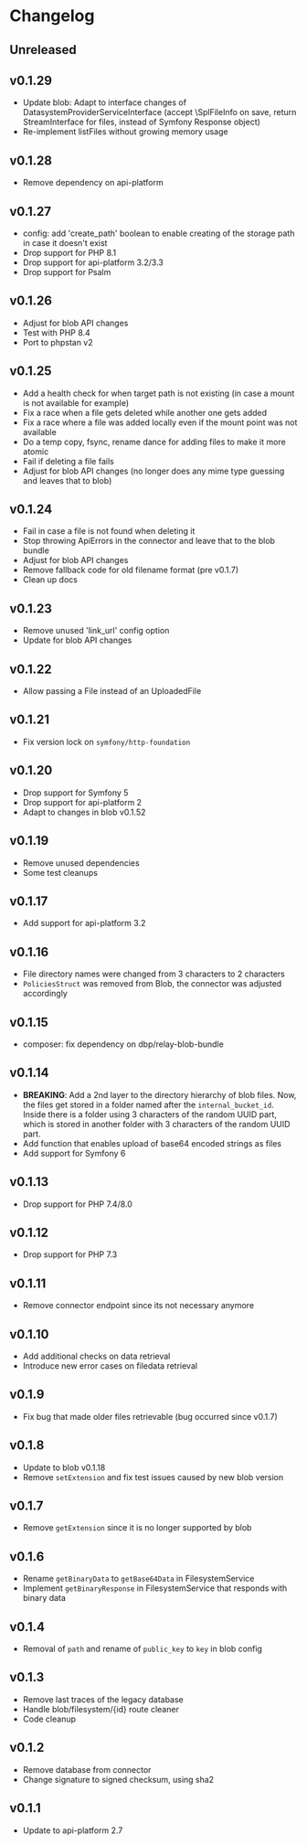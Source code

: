 # Changelog

## Unreleased

## v0.1.29

- Update blob: Adapt to interface changes of DatasystemProviderServiceInterface (accept \SplFileInfo on save, return
StreamInterface for files, instead of Symfony Response object)
- Re-implement listFiles without growing memory usage

## v0.1.28

- Remove dependency on api-platform

## v0.1.27

- config: add 'create_path' boolean to enable creating of the storage path in case it doesn't exist
- Drop support for PHP 8.1
- Drop support for api-platform 3.2/3.3
- Drop support for Psalm

## v0.1.26

- Adjust for blob API changes
- Test with PHP 8.4
- Port to phpstan v2

## v0.1.25

- Add a health check for when target path is not existing (in case a mount is not available for example)
- Fix a race when a file gets deleted while another one gets added
- Fix a race where a file was added locally even if the mount point was not available
- Do a temp copy, fsync, rename dance for adding files to make it more atomic
- Fail if deleting a file fails
- Adjust for blob API changes (no longer does any mime type guessing and leaves that to blob)

## v0.1.24

- Fail in case a file is not found when deleting it
- Stop throwing ApiErrors in the connector and leave that to the blob bundle
- Adjust for blob API changes
- Remove fallback code for old filename format (pre v0.1.7)
- Clean up docs

## v0.1.23
- Remove unused 'link_url' config option
- Update for blob API changes

## v0.1.22
- Allow passing a File instead of an UploadedFile

## v0.1.21
- Fix version lock on `symfony/http-foundation`

## v0.1.20
- Drop support for Symfony 5
- Drop support for api-platform 2
- Adapt to changes in blob v0.1.52

## v0.1.19
- Remove unused dependencies
- Some test cleanups

## v0.1.17
- Add support for api-platform 3.2

## v0.1.16
- File directory names were changed from 3 characters to 2 characters
- `PoliciesStruct` was removed from Blob, the connector was adjusted accordingly

## v0.1.15
- composer: fix dependency on dbp/relay-blob-bundle

## v0.1.14
- **BREAKING**: Add a 2nd layer to the directory hierarchy of blob files. Now, the files get stored in a folder named after the `internal_bucket_id`. Inside there is a folder using 3 characters of the random UUID part, which is stored in another folder with 3 characters of the random UUID part.
- Add function that enables upload of base64 encoded strings as files
- Add support for Symfony 6

## v0.1.13
- Drop support for PHP 7.4/8.0

## v0.1.12
- Drop support for PHP 7.3

## v0.1.11
- Remove connector endpoint since its not necessary anymore

## v0.1.10
- Add additional checks on data retrieval
- Introduce new error cases on filedata retrieval

## v0.1.9
- Fix bug that made older files retrievable (bug occurred since v0.1.7)

## v0.1.8
- Update to blob v0.1.18
- Remove `setExtension` and fix test issues caused by new blob version

## v0.1.7
- Remove `getExtension` since it is no longer supported by blob

## v0.1.6
- Rename `getBinaryData` to `getBase64Data` in FilesystemService
- Implement `getBinaryResponse` in FilesystemService that responds with binary data

## v0.1.4
- Removal of `path` and rename of `public_key` to `key` in blob config

## v0.1.3
- Remove last traces of the legacy database
- Handle blob/filesystem/{id} route cleaner
- Code cleanup

## v0.1.2
- Remove database from connector
- Change signature to signed checksum, using sha2

## v0.1.1

- Update to api-platform 2.7
